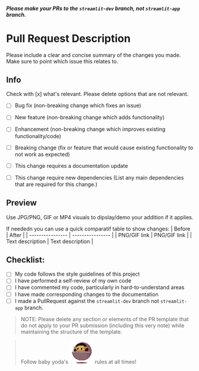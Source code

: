 #### _Please make your PRs to the `streamlit-dev` branch, not `streamlit-app` branch._
# Pull Request Description

Please include a clear and concise summary of the changes you made. Make sure to point which issue this relates to.


## Info
Check with [x] what's relevant. Please delete options that are not relevant.
- [ ] Bug fix (non-breaking change which fixes an issue)
- [ ] New feature (non-breaking change which adds functionality)
- [ ] Enhancement (non-breaking change which improves existing functionality/code)
- [ ] Breaking change (fix or feature that would cause existing functionality to not work as expected)
- [ ] This change requires a documentation update
- [ ] This change require new dependencies (List any main dependencies that are required for this change.)


## Preview
Use JPG/PNG, GIF or MP4 visuals to dipslay/demo your addition if it applies.

If neededn you can use a quick comparatif table to show changes:
| Before           | After            |
| ---------------- | ---------------- |
| PNG/GIF link     | PNG/GIF link     |
| Text description | Text description |


## Checklist:

- [ ] My code follows the style guidelines of this project
- [ ] I have performed a self-review of my own code
- [ ] I have commented my code, particularly in hard-to-understand areas
- [ ] I have made corresponding changes to the documentation
- [ ] I made a PullRequest against the `streamlit-dev` branch not `streamlit-app` branch.

> NOTE: Please delete any section or elements of the PR template that do not apply to your PR submission (including this very note) while maintaining the structure of the template.

>Follow baby yoda's ![](https://raw.githubusercontent.com/IndigoWizard/Baby-Yoda-on-a-Trip/main/BabyYodaSprite.gif)
rules at all times!